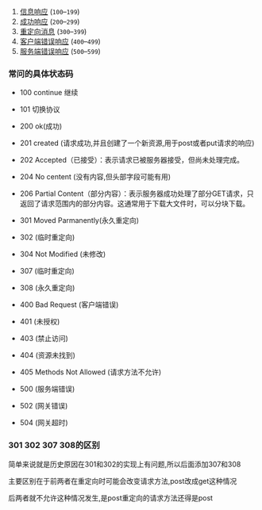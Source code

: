 1. [信息响应](https://developer.mozilla.org/zh-CN/docs/Web/HTTP/Status?qs=http#信息响应) (`100`–`199`)
2. [成功响应](https://developer.mozilla.org/zh-CN/docs/Web/HTTP/Status?qs=http#成功响应) (`200`–`299`)
3. [重定向消息](https://developer.mozilla.org/zh-CN/docs/Web/HTTP/Status?qs=http#重定向消息) (`300`–`399`)
4. [客户端错误响应](https://developer.mozilla.org/zh-CN/docs/Web/HTTP/Status?qs=http#客户端错误响应) (`400`–`499`)
5. [服务端错误响应](https://developer.mozilla.org/zh-CN/docs/Web/HTTP/Status?qs=http#服务端错误响应) (`500`–`599`)



### 常问的具体状态码

- 100 continue 继续
- 101 切换协议

- 200 ok(成功)
- 201 created (请求成功,并且创建了一个新资源,用于post或者put请求的响应)
- 202 Accepted（已接受）：表示请求已被服务器接受，但尚未处理完成。
- 204 No centent (没有内容,但头部字段可能有用)
- 206 Partial Content（部分内容）：表示服务器成功处理了部分GET请求，只返回了请求范围内的部分内容。这通常用于下载大文件时，可以分块下载。
- 301 Moved Parmanently(永久重定向)
- 302 (临时重定向)
- 304 Not Modified (未修改)
- 307 (临时重定向)
- 308 (永久重定向)
- 400 Bad Request (客户端错误)
- 401 (未授权)
- 403 (禁止访问)
- 404 (资源未找到)
- 405 Methods Not Allowed (请求方法不允许)
- 500 (服务端错误)
- 502  (网关错误)
- 504 (网关超时)



### 301 302 307 308的区别

简单来说就是历史原因在301和302的实现上有问题,所以后面添加307和308

主要区别在于前两者在重定向时可能会改变请求方法,post改成get这种情况

后两者就不允许这种情况发生,是post重定向的请求方法还得是post
